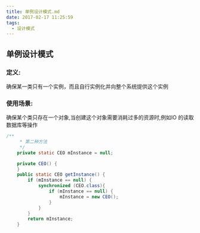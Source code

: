 ```yaml
---
title: 单例设计模式.md
date: 2017-02-17 11:25:59
tags: 
  - 设计模式
---
```

## 单例设计模式
### 定义:

确保某一类只有一个实例，而且自行实例化并向整个系统提供这个实例

### 使用场景:
确保某个类只存在一个对象,当创建这个对象需要消耗过多的资源时,例如IO 的读取数据库等操作
```java
/**
     * 第二种方法
     */
    private static CEO mInstance = null;

    private CEO() {
    }
    public static CEO getInstance() {
        if (mInstance == null) {
            synchronized (CEO.class){
                if (mInstance == null) {
                    mInstance = new CEO();
                }
            }
        }
        return mInstance;
    }
```

